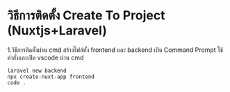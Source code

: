 # วิธีการติดตั้ง Create To Project (Nuxtjs+Laravel)

1.วิธีการติดตั้งผ่าน cmd สร้างไฟล์ทั้ง frontend และ backend
เปิด Command Prompt ใช้คำสั่งและเปิด vscode ผ่าน cmd
```laravel
laravel new backend
npx create-nuxt-app frontend
code .
```
